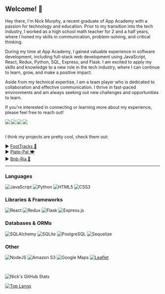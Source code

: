 ## Welcome! 👋 

Hey there, I'm Nick Murphy, a recent graduate of App Academy with a passion for technology and education. Prior to my transition into the tech industry, I worked as a high school math teacher for 2 and a half years, where I honed my skills in communication, problem-solving, and critical thinking.

During my time at App Academy, I gained valuable experience in software development, including full-stack web development using JavaScript, React, Redux, Python, SQL, Express, and Flask. I am excited to apply my skills and knowledge to a new role in the tech industry, where I can continue to learn, grow, and make a positive impact.

Aside from my technical expertise, I am a team player who is dedicated to collaboration and effective communication. I thrive in fast-paced environments and am always seeking out new challenges and opportunities to learn.

If you're interested in connecting or learning more about my experience, please feel free to reach out!

<a href="mailto:nlimurphy@gmail.com" target="_blank">
   <img align="left"src="https://img.shields.io/badge/Gmail-D14836?style=for-the-badge&logo=gmail&logoColor=white" />
</a>

<a href="https://linkedin.com/in/nicholas-murphy-dev" target="_blank">
   <img align="left"src="https://img.shields.io/badge/linkedin-%230077B5.svg?style=for-the-badge&logo=linkedin&logoColor=white" />
</a>

<a href="https://wellfound.com/u/nicholas-murphy-9" target="_blank">
   <img align="left"src="https://img.shields.io/badge/Wellfound-%23D4D4D4.svg?style=for-the-badge&logo=AngelList&logoColor=black" />
</a>


<a href="https://murphyn5.github.io/" target="_blank">
   <img align="left"src="https://img.shields.io/badge/Portfolio-lightgrey.svg?style=for-the-badge" />
</a>

<br>
<br>

<!-- ## Currently working on 🌱
- Personal side project, Blockbase, to learn more about: 
   - Coingecko API to pull cryptocurrency data
   - Recharts for charting cryptocurrency historical prices
   - Alchemy API to utilize NFT data
   - Wallet Connect to read user's wallet information
- Data Structures and Algorithms -->
I think my projects are pretty cool, check them out:
<div>
▶️ <a href="https://github.com/Murphyn5/FootTracks">FootTracks 🦶</a>
</div>
<div>
▶️ <a href="https://github.com/truham/Plate-Pal">Plate-Pal 🍽️</a>
</div>
<div>
▶️ <a href="https://github.com/Murphyn5/Bnb-Ria">Bnb-Ria 🏡</a>
</div>

<hr>

### Languages
![JavaScript](https://img.shields.io/badge/javascript-%23323330.svg?style=for-the-badge&logo=javascript&logoColor=%23F7DF1E)
![Python](https://img.shields.io/badge/Python-4081B3?style=for-the-badge&logo=python&logoColor=ffe66a)
![HTML5](https://img.shields.io/badge/HTML5-E34F26?style=for-the-badge&logo=html5&logoColor=white)
![CSS3](https://img.shields.io/badge/CSS3-1572B6?style=for-the-badge&logo=css3&logoColor=white)

### Libraries & Frameworks
![React](https://img.shields.io/badge/react-%2320232a.svg?style=for-the-badge&logo=react&logoColor=%2361DAFB)
![Redux](https://img.shields.io/badge/redux-%23593d88.svg?style=for-the-badge&logo=redux&logoColor=white) 
![Flask](https://img.shields.io/badge/flask-%23000.svg?style=for-the-badge&logo=flask&logoColor=white)
![Express.js](https://img.shields.io/badge/express.js-%23404d59.svg?style=for-the-badge&logo=express&logoColor=%2361DAFB)

### Databases & ORMs
![SQLAlchemy](https://img.shields.io/badge/-SQLAlchemy-D71F00?style=for-the-badge)
![SQLite](https://img.shields.io/static/v1?style=for-the-badge&message=SQLite&color=003B57&logo=SQLite&logoColor=FFFFFF&label=)
![PostgreSQL](https://img.shields.io/static/v1?style=for-the-badge&message=PostgreSQL&color=4169E1&logo=PostgreSQL&logoColor=FFFFFF&label=)
![Sequelize](https://img.shields.io/badge/Sequelize-52B0E7?style=for-the-badge&logo=Sequelize&logoColor=white)

### Other
![NodeJS](https://img.shields.io/badge/node.js-6DA55F?style=for-the-badge&logo=node.js&logoColor=white) 
![Amazon S3](https://img.shields.io/static/v1?style=for-the-badge&message=Amazon+S3&color=569A31&logo=Amazon+S3&logoColor=FFFFFF&label=)
![Google Maps](https://img.shields.io/static/v1?style=for-the-badge&message=Google+Maps&color=4285F4&logo=Google+Maps&logoColor=FFFFFF&label=)
[![Leaflet](https://img.shields.io/badge/Leaflet-199900?style=for-the-badge&logo=Leaflet&logoColor=white)](https://leafletjs.com/)

<br>

<p align="left">
<img alt="Nick's GitHub Stats" 
       src="https://github-readme-stats.vercel.app/api?username=Murphyn5&theme=dark&show_icons=true&hide_border=false" />

</p>

[![Top Langs](https://github-readme-stats.vercel-sigma-five.app/api/top-langs/?username=Murphyn5&layout=compact&theme=vision-friendly-dark)](https://github.com/Murphyn5/github-readme-stats)



